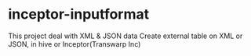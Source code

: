 # inceptor-inputformat

This project deal with XML & JSON data
Create external table on XML or JSON, in hive or Inceptor(Transwarp Inc)

